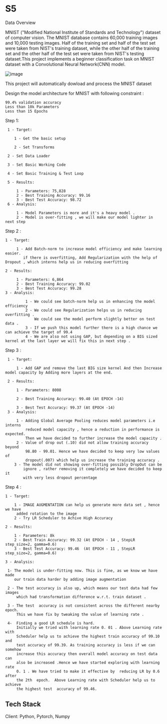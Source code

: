 # S5

Data Overview


MNIST ("Modified National Institute of Standards and Technology") dataset of computer vision. The MNIST database contains 60,000 training images and 10,000 testing images. Half of the training set and half of the test set were taken from NIST's training dataset, while the other half of the training set and the other half of the test set were taken from NIST's testing dataset.This project implements a beginner classification task on MNIST dataset with a Convolutional Neural Network(CNN) model.

![image](https://user-images.githubusercontent.com/70502759/137764343-c1134fa1-94d2-40b0-bf21-dcd78b3ed4e1.png)
  
  This project will automatically dowload and process the MNIST dataset
  
  Design the model architecture for MNIST with following constraint :
    
    99.4% validation accuracy
    Less than 10k Parameters
    Less than 15 Epochs


Step 1: 
   
       

     1 - Target:

        1 - Get the basic setup

        2 - Set Transforms

     2 - Set Data Loader

     3 - Set Basic Working Code

     4 - Set Basic Training & Test Loop

     5 - Results:

         1 - Parameters: 75,828
         2 - Best Training Accuracy: 99.16
         3 - Best Test Accuracy: 98.72
     6 - Analysis:

         1 - Model Parameters is more and it's a heavy model . 
         2 - Model is over-fitting , we will make our model lighter in next step


Step 2 : 

    1 - Target:

         1 - Add Batch-norm to increase model efficiency and make learning easier.
            if there is overfitting, Add Regularization with the help of  Dropout , which interns help us in reducing overfitting

    2 - Results:

         1 - Parameters: 6,864
         2 - Best Training Accuracy: 99.02
         3 - Best Test Accuracy: 99.28
    3 - Analysis:

             1 - We could see batch-norm help us in enhancing the model efficiency 
             2 - We could see Regularization helps us in reducing overfitting . 
                 We could see the model perform slightly better on test data .
             3 - If we push this model further there is a high chance we can achieve the target of 99.4
             4 - We are also not using GAP, but depending on a BIG sized kernel at the last layer we will fix this in next step .


Step 3 : 

     1 - Target:

         1 - Add GAP and remove the last BIG size kernel And then Increase model capacity by Adding more layers at the end.

     2 - Results:

         1 - Parameters: 8008

         2 - Best Training Accuracy: 99.40 (At EPOCH -14)

         3 - Best Test Accuracy: 99.37 (At EPOCH -14)
     3 - Analysis:

         1 - Adding Global Average Pooling reduces model parameters i.e interns
             reduced model capacity , hence a reduction in performance is expected.
             Then we have decided to further increase the model capacity .
         2 - Value of drop out (.10) did not allow training accuracy beyond 
             98.80 - 99.01. Hence we have decided to keep very low values of 
             dropout(.007) which help us increase the training accuracy .
        3 - The model did not showing over-fitting possibly DropOut can be 
            ignore , rather removing it completely we have decided to keep it 
            with very less dropout percentage

           

Step 4 :

   
    1 - Target: 
     
        1 - IMAGE AUGMENTATION can help us generate more data set , hence we have
         added rotation to the image
        2 - Try LR Scheduler to Achive High Accuracy

    2 - Results:

        1 - Parameters: 8k
        2 - Best Train Accuracy: 99.32 (At EPOCH - 14 , StepLR step_size=2, gamma=0.6)
        3 - Best Test Accuracy: 99.46  (At EPOCH - 11 , StepLR step_size=2, gamma=0.6)

    3 - Analysis: 
     
     1- The model is under-fitting now. This is fine, as we know we have made
        our train data harder by adding image augmentation
     
     2 - The test accuracy is also up, which means our test data had few images
         which had transformation difference w.r.t. train dataset . 
     
     3 - The test  accuracy is not consistent across the different nearby epoch.
         This we have fix by tweaking the value of learning rate .
     
     4-  Finding a good LR schedule is hard.
         Initially we tried with learning rate 0. 01 . Above Learning rate with
         Scheduler help us to achieve the highest train accuracy of 99.10 and
         test accuracy of 99.39. As training accuracy is less if we can somehow
         increase this accuracy then overall model accuracy on test data can 
         also be increased .Hence we have started exploring with learning rate
         0. 1 . We have tried to make it effective by  reducing LR by 0.6 after
         the 2th  epoch.  Above Learning rate with Scheduler help us to achieve
         the highest test  accuracy of 99.46.


   
         



## Tech Stack

Client: Python, Pytorch, Numpy

  
